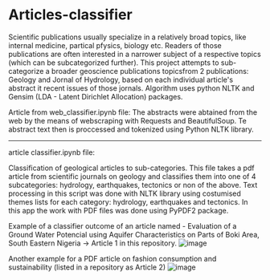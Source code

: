 # Articles-classifier
 Scientific publications usually specialize in a relatively broad topics, like internal medicine, partical pfysics, biology etc. Readers of those publications are often interested in a narrower subject of a respective topics (which can be subcategorized further).
  This project attempts to sub-categorize a broader geoscience publications topicsfrom 2 publications: Geology and Jornal of Hydrology, based on each individual article's abstract it recent issues of those jornals. 
  Algorithm uses python NLTK and Gensim (LDA - Latent Dirichlet Allocation) packages.

Article from web_classifier.ipynb file: 
 The abstracts were abtained from the web by the means of webscraping with Requests and BeautifulSoup. Te abstract text then is proccessed and tokenized using Python NLTK library.
 
 ****

article classifier.ipynb  file:

Classification of geological articles to sub-categories.
This file takes a pdf article from scientific journals on geology and classifies them into one of 4 subcategories: hydrology, earthquakes, tectonics or non of the above. Text processing in this script was done with NLTK library using costumised themes lists for each category: hydrology, earthquakes and tectonics. In this app the work with PDF files was done using PyPDF2 package. 

Example of a classifier outcome of an article named - Evaluation of a Ground Water Potencial using Aquifer Characteristics on Parts of Boki Area, South Eastern Nigeria -> Article 1 in this repository.
![image](https://user-images.githubusercontent.com/101993270/159779191-9ca31e34-a73e-4376-8522-b0a139e1aa60.png)

Another example for a PDF article on fashion consumption and sustainability (listed in a repository as Article 2)
![image](https://user-images.githubusercontent.com/101993270/159779463-76d40ce8-62b5-4aaa-8771-93bac78d5e0b.png)
